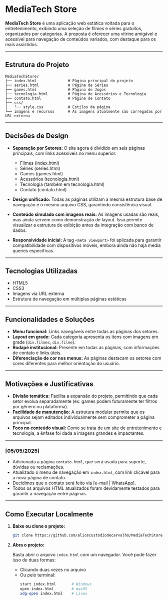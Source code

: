 # MediaTech Store

**MediaTech Store** é uma aplicação web estática voltada para o entretenimento, exibindo uma seleção de filmes e séries gratuitos, organizados por categorias. A proposta é oferecer uma vitrine amigável e acessível para navegação de conteúdos variados, com destaque para os mais assistidos.

---

## Estrutura do Projeto

```
MediaTechStore/
├── index.html              # Página principal do projeto
├── series.html             # Página de Séries
├── games.html              # Página de Jogos 
├── tecnologia.html         # Página de Acessórios e Tecnologia
├── contato.html            # Página de Contato
├── css/
│   └── style.css           # Estilos da página
└── imagens e recursos      # As imagens atualmente são carregadas por URL externa
```

---

## Decisões de Design

- **Separação por Setores:** O site agora é dividido em seis páginas principais, com links acessíveis no menu superior:
  - Filmes (index.html)
  - Séries (series.html)
  - Games (games.html)
  - Acessórios (tecnologia.html)
  - Tecnologia (também em tecnologia.html)
  - Contato (contato.html)

- **Design unificado:** Todas as páginas utilizam a mesma estrutura base de navegação e o mesmo arquivo CSS, garantindo consistência visual.
- **Conteúdo simulado com imagens reais:** As imagens usadas são reais, mas ainda servem como demonstração de layout. Isso permite visualizar a estrutura de exibição antes da integração com banco de dados.
- **Responsividade inicial:** A tag `<meta viewport>` foi aplicada para garantir compatibilidade com dispositivos móveis, embora ainda não haja media queries específicas.

---

## Tecnologias Utilizadas

- HTML5  
- CSS3  
- Imagens via URL externa  
- Estrutura de navegação em múltiplas páginas estáticas

---

## Funcionalidades e Soluções

- **Menu funcional:** Links navegáveis entre todas as páginas dos setores.
- **Layout em grade:** Cada categoria apresenta os itens com imagens em grade (`div.filmes`, `div.filme`).
- **Rodapé institucional:** Presente em todas as páginas, com informações de contato e links úteis.
- **Diferenciação de cor nos menus:** As páginas destacam os setores com cores diferentes para melhor orientação do usuário.

---

## Motivações e Justificativas

- **Divisão temática:** Facilita a expansão do projeto, permitindo que cada setor evolua separadamente (ex: games podem futuramente ter filtros por gênero ou plataforma).
- **Facilidade de manutenção:** A estrutura modular permite que os arquivos sejam editados individualmente sem comprometer a página principal.
- **Foco no conteúdo visual:** Como se trata de um site de entretenimento e tecnologia, a ênfase foi dada a imagens grandes e impactantes.

---

### [05/05/2025]
- Adicionada a página `contato.html`, que será usada para suporte, dúvidas ou reclamações.
- Atualizado o menu de navegação em `index.html`, com link clicável para a nova página de contato.
- Decidimos que o contato será feito via [e-mail | WhatsApp].
- Todos os arquivos HTML atualizados foram devidamente testados para garantir a navegação entre páginas.
  
---

## Como Executar Localmente

1. **Baixe ou clone o projeto:**

   ```bash
   git clone https://github.com/alicecustodiodecarvalho/MediaTechStore-proj.git
   ```

2. **Abra o projeto:**

   Basta abrir o arquivo `index.html` com um navegador. Você pode fazer isso de duas formas:

   - Clicando duas vezes no arquivo
   - Ou pelo terminal:
     ```bash
     start index.html       # Windows
     open index.html        # macOS
     xdg-open index.html    # Linux
     ```